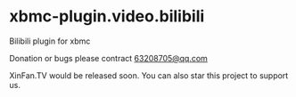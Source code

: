 # xbmc-plugin.video.bilibili
Bilibili plugin for xbmc 

Donation or bugs please contract 63208705@qq.com

XinFan.TV would be released soon. You can also star this project to support us.
